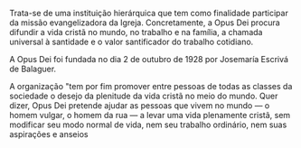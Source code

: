 Trata-se de uma instituição hierárquica que tem como finalidade participar da missão evangelizadora da Igreja. Concretamente, a Opus Dei procura difundir a vida cristã no mundo, no trabalho e na família, a chamada universal à santidade e o valor santificador do trabalho cotidiano.

A Opus Dei foi fundada no dia 2 de outubro de 1928 por Josemaría Escrivá de Balaguer.

A organização "tem por fim promover entre pessoas de todas as classes da sociedade o desejo da plenitude da vida cristã no meio do mundo. Quer dizer, Opus Dei pretende ajudar as pessoas que vivem no mundo — o homem vulgar, o homem da rua — a levar uma vida plenamente cristã, sem modificar seu modo normal de vida, nem seu trabalho ordinário, nem suas aspirações e anseios